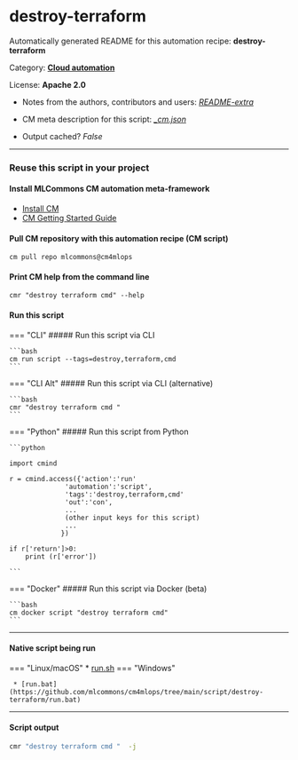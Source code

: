 # destroy-terraform
Automatically generated README for this automation recipe: **destroy-terraform**

Category: **[Cloud automation](..)**

License: **Apache 2.0**

* Notes from the authors, contributors and users: [*README-extra*](https://github.com/mlcommons/cm4mlops/tree/main/script/destroy-terraform/README-extra.md)

* CM meta description for this script: *[_cm.json](https://github.com/mlcommons/cm4mlops/tree/main/script/destroy-terraform/_cm.json)*
* Output cached? *False*

---
### Reuse this script in your project

#### Install MLCommons CM automation meta-framework

* [Install CM](https://docs.mlcommons.org/ck/install)
* [CM Getting Started Guide](https://docs.mlcommons.org/ck/getting-started/)

#### Pull CM repository with this automation recipe (CM script)

```cm pull repo mlcommons@cm4mlops```

#### Print CM help from the command line

````cmr "destroy terraform cmd" --help````

#### Run this script

=== "CLI"
    ##### Run this script via CLI

    ```bash
    cm run script --tags=destroy,terraform,cmd 
    ```
=== "CLI Alt"
    ##### Run this script via CLI (alternative)


    ```bash
    cmr "destroy terraform cmd " 
    ```

=== "Python"
    ##### Run this script from Python


    ```python

    import cmind

    r = cmind.access({'action':'run'
                  'automation':'script',
                  'tags':'destroy,terraform,cmd'
                  'out':'con',
                  ...
                  (other input keys for this script)
                  ...
                 })

    if r['return']>0:
        print (r['error'])

    ```


=== "Docker"
    ##### Run this script via Docker (beta)

    ```bash
    cm docker script "destroy terraform cmd" 
    ```
___


#### Native script being run
=== "Linux/macOS"
     * [run.sh](https://github.com/mlcommons/cm4mlops/tree/main/script/destroy-terraform/run.sh)
=== "Windows"

     * [run.bat](https://github.com/mlcommons/cm4mlops/tree/main/script/destroy-terraform/run.bat)
___
#### Script output
```bash
cmr "destroy terraform cmd "  -j
```